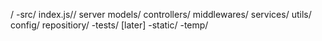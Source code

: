 <!-- role base file system -->
/
    -src/
        index.js// server
        models/
        controllers/
        middlewares/
        services/
        utils/
        config/
        repositiory/
    -tests/ [later]
    -static/
    -temp/
